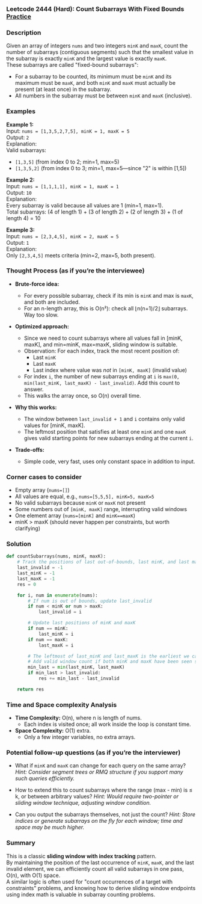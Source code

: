 ### Leetcode 2444 (Hard): Count Subarrays With Fixed Bounds [Practice](https://leetcode.com/problems/count-subarrays-with-fixed-bounds)

### Description  
Given an array of integers `nums` and two integers `minK` and `maxK`, count the number of subarrays (contiguous segments) such that the smallest value in the subarray is exactly `minK` and the largest value is exactly `maxK`.  
These subarrays are called "fixed-bound subarrays":  
- For a subarray to be counted, its minimum must be `minK` and its maximum must be `maxK`, and both `minK` and `maxK` must actually be present (at least once) in the subarray.  
- All numbers in the subarray must be between `minK` and `maxK` (inclusive).

### Examples  

**Example 1:**  
Input: `nums = [1,3,5,2,7,5], minK = 1, maxK = 5`  
Output: `2`  
Explanation:  
Valid subarrays:  
- `[1,3,5]` (from index 0 to 2; min=1, max=5)  
- `[1,3,5,2]` (from index 0 to 3; min=1, max=5—since "2" is within [1,5])

**Example 2:**  
Input: `nums = [1,1,1,1], minK = 1, maxK = 1`  
Output: `10`  
Explanation:  
Every subarray is valid because all values are 1 (min=1, max=1).  
Total subarrays: (4 of length 1) + (3 of length 2) + (2 of length 3) + (1 of length 4) = 10

**Example 3:**  
Input: `nums = [2,3,4,5], minK = 2, maxK = 5`  
Output: `1`  
Explanation:  
Only `[2,3,4,5]` meets criteria (min=2, max=5, both present).


### Thought Process (as if you’re the interviewee)  

- **Brute-force idea:**  
  - For every possible subarray, check if its min is `minK` and max is `maxK`, and both are included.  
  - For an n-length array, this is O(n²): check all ⌊n(n+1)/2⌋ subarrays. Way too slow.

- **Optimized approach:**
  - Since we need to count subarrays where all values fall in [minK, maxK], and min=minK, max=maxK, sliding window is suitable.
  - Observation: For each index, track the most recent position of:
    - Last `minK`
    - Last `maxK`
    - Last index where value was *not* in `[minK, maxK]` (invalid value)
  - For index `i`, the number of new subarrays ending at `i` is `max(0, min(last_minK, last_maxK) - last_invalid)`. Add this count to answer.
  - This walks the array once, so O(n) overall time.

- **Why this works:**  
  - The window between `last_invalid + 1` and `i` contains only valid values for [minK, maxK].  
  - The leftmost position that satisfies at least one `minK` and one `maxK` gives valid starting points for new subarrays ending at the current `i`.

- **Trade-offs:**  
  - Simple code, very fast, uses only constant space in addition to input.

### Corner cases to consider  
- Empty array (`nums=[]`)
- All values are equal, e.g., `nums=[5,5,5], minK=5, maxK=5`
- No valid subarrays because `minK` or `maxK` not present
- Some numbers out of `[minK, maxK]` range, interrupting valid windows
- One element array (`nums=[minK]` and `minK==maxK`)
- minK > maxK (should never happen per constraints, but worth clarifying)


### Solution

```python
def countSubarrays(nums, minK, maxK):
    # Track the positions of last out-of-bounds, last minK, and last maxK
    last_invalid = -1
    last_minK = -1
    last_maxK = -1
    res = 0

    for i, num in enumerate(nums):
        # If num is out of bounds, update last_invalid 
        if num < minK or num > maxK:
            last_invalid = i

        # Update last positions of minK and maxK
        if num == minK:
            last_minK = i
        if num == maxK:
            last_maxK = i

        # The leftmost of last_minK and last_maxK is the earliest we can start
        # Add valid window count if both minK and maxK have been seen since last_invalid
        min_last = min(last_minK, last_maxK)
        if min_last > last_invalid:
            res += min_last - last_invalid

    return res
```

### Time and Space complexity Analysis  

- **Time Complexity:** O(n), where n is length of nums.  
  - Each index is visited once; all work inside the loop is constant time.
- **Space Complexity:** O(1) extra.  
  - Only a few integer variables, no extra arrays.

### Potential follow-up questions (as if you’re the interviewer)  

- What if `minK` and `maxK` can change for each query on the same array?
  *Hint: Consider segment trees or RMQ structure if you support many such queries efficiently.*

- How to extend this to count subarrays where the range (max - min) is ≤ k, or between arbitrary values?
  *Hint: Would require two-pointer or sliding window technique, adjusting window condition.*

- Can you output the subarrays themselves, not just the count?
  *Hint: Store indices or generate subarrays on the fly for each window; time and space may be much higher.*

### Summary
This is a classic **sliding window with index tracking** pattern.  
By maintaining the position of the last occurrence of `minK`, `maxK`, and the last invalid element, we can efficiently count all valid subarrays in one pass, O(n), with O(1) space.  
A similar logic is often used for "count occurrences of a target with constraints" problems, and knowing how to derive sliding window endpoints using index math is valuable in subarray counting problems.